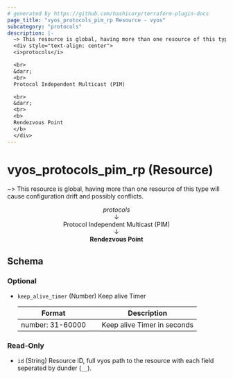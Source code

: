 ```yaml
---
# generated by https://github.com/hashicorp/terraform-plugin-docs
page_title: "vyos_protocols_pim_rp Resource - vyos"
subcategory: "protocols"
description: |-
  ~> This resource is global, having more than one resource of this type will cause configuration drift and possibly conflicts.
  <div style="text-align: center">
  <i>protocols</i>

  <br>
  &darr;
  <br>
  Protocol Independent Multicast (PIM)

  <br>
  &darr;
  <br>
  <b>
  Rendezvous Point
  </b>
  </div>
---
```


# vyos_protocols_pim_rp (Resource)

~> This resource is global, having more than one resource of this type will cause configuration drift and possibly conflicts.

<div style="text-align: center">
<i>protocols</i>

<br>
&darr;
<br>
Protocol Independent Multicast (PIM)

<br>
&darr;
<br>
<b>
Rendezvous Point
</b>
</div>



<!-- schema generated by tfplugindocs -->
## Schema

### Optional

- `keep_alive_timer` (Number) Keep alive Timer

    |  Format &emsp; | Description  |
    |----------|---------------|
    |  number: 31-60000  &emsp; |  Keep alive Timer in seconds  |

### Read-Only

- `id` (String) Resource ID, full vyos path to the resource with each field seperated by dunder (`__`).
